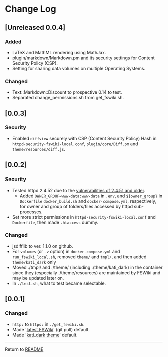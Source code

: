 # Change Log

<!-- markdownlint-disable MD024 no-duplicate-heading -->
<!-- ## [Unreleased] -->

## [Unreleased 0.0.4]

### Added

- LaTeX and MathML rendering using MathJax.
- plugin/markdown/Markdown.pm and its security settings for Content Security Policy (CSP).
- Setting for sharing data volumes on multiple Operating Systems.

### Changed

- Text::Markdown::Discount to prospective 0.14 to test.
- Separated change_permissions.sh from get_fswiki.sh.

## [0.0.3]

### Security

- Enabled `diffview` securely with CSP (Content Security Policy) Hash in `httpd-security-fswiki-local.conf`, `plugin/core/Diff.pm` and `theme/resources/diff.js`.

## [0.0.2]

### Security

- Tested httpd 2.4.52 due to the [vulnerabilities of 2.4.51 and older](https://httpd.apache.org/security/vulnerabilities_24.html).
  - Added `OWNER_GROUP=www-data:www-data` in `.env`, and `${owner_group}` in `Dockerfile` `docker_build.sh` and `docker-compose.yml`, respectively, for owner and group of folders/files accessed by httpd sub-processes.
- Set more strict permissions in `httpd-security-fswiki-local.conf` and `Dockerfile`, then made `.htaccess` dummy.

### Changed

- jsdifflib to ver. 1.1.0 on github.
- For `volumes` (or `-v` option) in `docker-compose.yml` and `run_fswiki_local.sh`, removed `theme/` and `tmpl/`, and then added `theme/kati_dark` only
- Moved ./tmpl/ and ./theme/ (including ./theme/kati_dark) in the container since they (especially ./theme/resources) are maintained by FSWiki and may be updated later on.
- In `./test.sh`, what to test became selectable.

## [0.0.1]

### Changed

- `http:` to `https:` in `./get_fswiki.sh`.
- Made '[latest FSWiki](https://scm.osdn.net/gitroot/fswiki/fswiki.git)' (git pull) default.
- Made '[kati_dark theme](https://github.com/KazKobara/kati_dark)' default.

---
Return to [README](../README.md)

<!--
## Template
### Added
### Changed
### Deprecated
### Removed
### Fixed
### Security
-->
